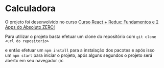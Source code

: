 # Calculadora

O projeto foi desenvolvido no curso [Curso React + Redux: Fundamentos e 2 Apps do Absoluto ZERO!](https://www.udemy.com/course/react-redux-pt/)

Para utilizar o projeto basta efetuar um clone do repositório com `git clone <url do repositorio>`

e então efetuar um `npm install` para a instalação dos pacotes e após isso um `npm start` para iniciar o projeto, após alguns segundos o projeto será aberto em seu navegador :)c